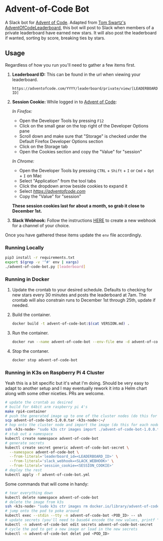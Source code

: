 Advent-of-Code Bot
==================

A Slack bot for [Advent of Code](https://adventofcode.com). Adapted from [Tom Swartz's AdventOfCodeLeaderboard](https://github.com/tomswartz07/AdventOfCodeLeaderboard), this bot will post to Slack when members of a private leaderboard have earned new stars. It will also post the leaderboard if wanted, sorting by score, breaking ties by stars.

Usage
-----

Regardless of how you run you'll need to gather a few items first.

1. __Leaderboard ID:__ This can be found in the url when viewing your leaderboard.

    ```text
    https://adventofcode.com/YYYY/leaderboard/private/view/[LEADERBOARD ID]
    ```

2. __Session Cookie:__ While logged in to [Advent of Code](https://adventofcode.com):

    _In Firefox:_
    - Open the Developer Tools by pressing `F12`
    - Click on the small gear on the top right of the Developer Options pane
    - Scroll down and make sure that "Storage" is checked under the Default Firefox Developer Options section
    - Click on the Storage tab
    - Open the Cookies section and copy the "Value" for "session"

    _In Chrome:_
    - Open the Developer Tools by pressing `CTRL` + `Shift` + `I` or `Cmd` + `Opt` + `I` on Mac
    - Select "Application" from the tool tabs
    - Click the dropdown arrow beside cookies to expand it
    - Select *https://adventofcode.com*
    - Copy the "Value" for "session"

    __These session cookies last for about a month, so grab it close to December 1st.__

3. __Slack Webhook:__ Follow the instructions [HERE](https://slack.com/help/articles/115005265063-Incoming-webhooks-for-Slack) to create a new webhook for a channel of your choice.

Once you have gathered these items update the `env` file accordingly.

### Running Locally

```bash
pip3 install -r requirements.txt
export $(grep -v '^#' env | xargs)
./advent-of-code-bot.py [leaderboard]
```

### Running in Docker

1. Update the crontab to your desired schedule. Defaults to checking for new stars every 30 minutes and posts the leaderboard at 7am. The crontab will also constrain runs to December 1st through 25th, update if needed.

2. Build the container.

    ```bash
    docker build -t advent-of-code-bot:$(cat VERSION.md) .
    ```

3. Run the container.

    ```bash
    docker run --name advent-of-code-bot --env-file env -d advent-of-code-bot:$(cat VERSION.md)
    ```

4. Stop the contaner.

    ```bash
    docker stop advent-of-code-bot
    ```

### Running in K3s on Raspberry Pi 4 Cluster

Yeah this is a bit specific but it's what I'm doing. Should be very easy to adapt to another setup and I may eventually rework it into a Helm chart along with some other niceties. PRs are welcome.

```bash
# update the crontab as desired
# build for 64bit arm raspberry pi 4's
make rpi4-container
# push the generated image up to one of the cluster nodes (do this for each node...)
scp advent-of-code-bot-1.0.0.tar <k3s-node>:~/
# hop onto the cluster node and import the image (do this for each node...)
ssh <k3s-node> "sudo k3s ctr images import ./advent-of-code-bot-1.0.0.tar"
# stub out a namespace
kubectl create namespace advent-of-code-bot
# generate secrets
kubectl create secret generic advent-of-code-bot-secret \
  --namespace advent-of-code-bot \
  --from-literal='leaderboard_id=<LEADERBOARD_ID>' \
  --from-literal='slack_webhook=<SLACK_WEBHOOK>' \
  --from-literal='session_cookie=<SESSION_COOKIE>'
# deploy the rest
kubectl apply -f advent-of-code-bot.yml
```

Some commands that will come in handy:

```bash
# tear everything down
kubectl delete namespace advent-of-code-bot
# delete the image from k3s
ssh <k3s-node> "sudo k3s ctr images rm docker.io/library/advent-of-code-bot:1.0.0"
# jump onto the pod to poke around
kubectl exec --stdin --tty -n advent-of-code-bot <POD_ID> -- sh
# update secrets (you'll need to base64 encode the new values, printf "val" | base64)
kubectl -n advent-of-code-bot edit secrets advent-of-code-bot-secret
# cycle the pod to get a new image or load in the new secrets
kubectl -n advent-of-code-bot delet pod <POD_ID>
```
